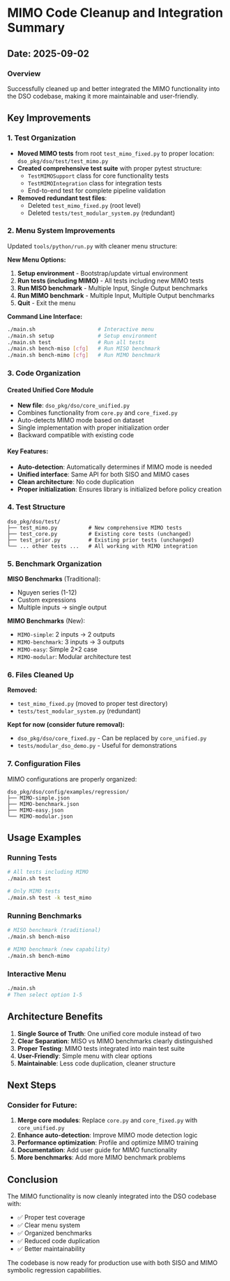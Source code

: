 # MIMO Code Cleanup and Integration Summary

## Date: 2025-09-02

### Overview
Successfully cleaned up and better integrated the MIMO functionality into the DSO codebase, making it more maintainable and user-friendly.

## Key Improvements

### 1. Test Organization
- **Moved MIMO tests** from root `test_mimo_fixed.py` to proper location: `dso_pkg/dso/test/test_mimo.py`
- **Created comprehensive test suite** with proper pytest structure:
  - `TestMIMOSupport` class for core functionality tests
  - `TestMIMOIntegration` class for integration tests
  - End-to-end test for complete pipeline validation
- **Removed redundant test files**:
  - Deleted `test_mimo_fixed.py` (root level)
  - Deleted `tests/test_modular_system.py` (redundant)

### 2. Menu System Improvements
Updated `tools/python/run.py` with cleaner menu structure:

**New Menu Options:**
1. **Setup environment** - Bootstrap/update virtual environment
2. **Run tests (including MIMO)** - All tests including new MIMO tests
3. **Run MISO benchmark** - Multiple Input, Single Output benchmarks
4. **Run MIMO benchmark** - Multiple Input, Multiple Output benchmarks
5. **Quit** - Exit the menu

**Command Line Interface:**
```bash
./main.sh                    # Interactive menu
./main.sh setup              # Setup environment
./main.sh test               # Run all tests
./main.sh bench-miso [cfg]   # Run MISO benchmark
./main.sh bench-mimo [cfg]   # Run MIMO benchmark
```

### 3. Code Organization

#### Created Unified Core Module
- **New file**: `dso_pkg/dso/core_unified.py`
- Combines functionality from `core.py` and `core_fixed.py`
- Auto-detects MIMO mode based on dataset
- Single implementation with proper initialization order
- Backward compatible with existing code

#### Key Features:
- **Auto-detection**: Automatically determines if MIMO mode is needed
- **Unified interface**: Same API for both SISO and MIMO cases
- **Clean architecture**: No code duplication
- **Proper initialization**: Ensures library is initialized before policy creation

### 4. Test Structure

```
dso_pkg/dso/test/
├── test_mimo.py          # New comprehensive MIMO tests
├── test_core.py          # Existing core tests (unchanged)
├── test_prior.py         # Existing prior tests (unchanged)
└── ... other tests ...   # All working with MIMO integration
```

### 5. Benchmark Organization

**MISO Benchmarks** (Traditional):
- Nguyen series (1-12)
- Custom expressions
- Multiple inputs → single output

**MIMO Benchmarks** (New):
- `MIMO-simple`: 2 inputs → 2 outputs
- `MIMO-benchmark`: 3 inputs → 3 outputs  
- `MIMO-easy`: Simple 2×2 case
- `MIMO-modular`: Modular architecture test

### 6. Files Cleaned Up

**Removed:**
- `test_mimo_fixed.py` (moved to proper test directory)
- `tests/test_modular_system.py` (redundant)

**Kept for now (consider future removal):**
- `dso_pkg/dso/core_fixed.py` - Can be replaced by `core_unified.py`
- `tests/modular_dso_demo.py` - Useful for demonstrations

### 7. Configuration Files

MIMO configurations are properly organized:
```
dso_pkg/dso/config/examples/regression/
├── MIMO-simple.json
├── MIMO-benchmark.json
├── MIMO-easy.json
└── MIMO-modular.json
```

## Usage Examples

### Running Tests
```bash
# All tests including MIMO
./main.sh test

# Only MIMO tests
./main.sh test -k test_mimo
```

### Running Benchmarks
```bash
# MISO benchmark (traditional)
./main.sh bench-miso

# MIMO benchmark (new capability)
./main.sh bench-mimo
```

### Interactive Menu
```bash
./main.sh
# Then select option 1-5
```

## Architecture Benefits

1. **Single Source of Truth**: One unified core module instead of two
2. **Clear Separation**: MISO vs MIMO benchmarks clearly distinguished
3. **Proper Testing**: MIMO tests integrated into main test suite
4. **User-Friendly**: Simple menu with clear options
5. **Maintainable**: Less code duplication, cleaner structure

## Next Steps

### Consider for Future:
1. **Merge core modules**: Replace `core.py` and `core_fixed.py` with `core_unified.py`
2. **Enhance auto-detection**: Improve MIMO mode detection logic
3. **Performance optimization**: Profile and optimize MIMO training
4. **Documentation**: Add user guide for MIMO functionality
5. **More benchmarks**: Add more MIMO benchmark problems

## Conclusion

The MIMO functionality is now cleanly integrated into the DSO codebase with:
- ✅ Proper test coverage
- ✅ Clear menu system  
- ✅ Organized benchmarks
- ✅ Reduced code duplication
- ✅ Better maintainability

The codebase is now ready for production use with both SISO and MIMO symbolic regression capabilities.